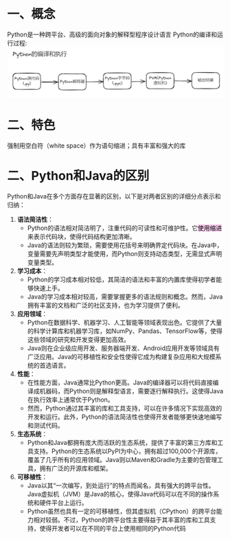 # 一、概念
Python是一种跨平台、高级的面向对象的解释型程序设计语言
Python的编译和运行过程:
![](https://raw.githubusercontent.com/liuxiaofeii/BC4A0327-E9BF-B504-C6AE-24BEC8348190/main/20240528094915.png)
# 二、特色
强制用空白符（white space）作为语句缩进；具有丰富和强大的库
# 二、Python和Java的区别
Python和Java在多个方面存在显著的区别，以下是对两者区别的详细分点表示和归纳：
1. **语法简洁性**：
    - Python的语法相对简洁明了，注重代码的可读性和可维护性。它<mark style="background: #FFB8EBA6;">使用缩进</mark>来表示代码块，使得代码结构更加清晰。
    - Java的语法则较为繁琐，需要使用花括号来明确界定代码块。在Java中，变量需要先声明类型才能使用，而Python则支持动态类型，无需显式声明变量类型。
2. **学习成本**：
    - Python的学习成本相对较低，其简洁的语法和丰富的内置库使得初学者能够快速上手。
    - Java的学习成本相对较高，需要掌握更多的语法规则和概念。然而，Java拥有丰富的文档和广泛的社区支持，也为学习提供了便利。
3. **应用领域**：
    - Python在数据科学、机器学习、人工智能等领域表现出色。它提供了大量的科学计算库和机器学习库，如NumPy、Pandas、TensorFlow等，使得这些领域的研究和开发变得更加高效。
    - Java则在企业级应用开发、服务器端开发、Android应用开发等领域具有广泛应用。Java的可移植性和安全性使得它成为构建复杂应用和大规模系统的首选语言。
4. **性能**：
    - 在性能方面，Java通常比Python更高。Java的编译器可以将代码直接编译成机器码，而Python则是解释型语言，需要逐行解释执行。这使得Java在执行效率上通常优于Python。
    - 然而，Python通过其丰富的库和工具支持，可以在许多情况下实现高效的开发和运行。此外，Python的语法简洁性也使得开发者能够更快速地编写和测试代码。
5. **生态系统**：
    - Python和Java都拥有庞大而活跃的生态系统，提供了丰富的第三方库和工具支持。Python的生态系统以PyPI为中心，拥有超过100,000个开源库，覆盖了几乎所有的应用领域。Java则以Maven和Gradle为主要的包管理工具，拥有广泛的开源库和框架。
6. **可移植性**：
    - Java以其“一次编写，到处运行”的特点而闻名，具有强大的跨平台性。Java虚拟机（JVM）是Java的核心，使得Java代码可以在不同的操作系统和硬件平台上运行。
    - Python虽然也具有一定的可移植性，但其虚拟机（CPython）的跨平台能力相对较弱。不过，Python的跨平台性主要得益于其丰富的库和工具支持，使得开发者可以在不同的平台上使用相同的Python代码
